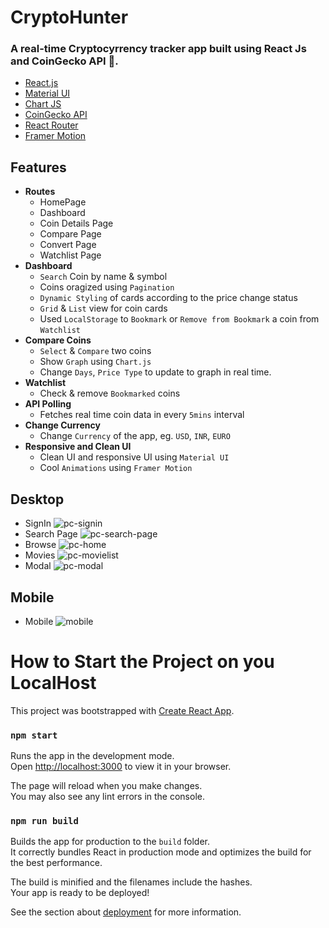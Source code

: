 
# CryptoHunter

### A real-time Cryptocyrrency tracker app built using React Js and CoinGecko API 🚀.

- [React.js](https://reactjs.org/)
- [Material UI](https://mui.com/material-ui/)
- [Chart JS](https://www.chartjs.org/)
- [CoinGecko API](https://www.coingecko.com/api/documentation)
- [React Router](https://reactrouter.com/)
- [Framer Motion](https://www.framer.com/motion/)

## Features

- **Routes**
  - HomePage
  - Dashboard
  - Coin Details Page
  - Compare Page
  - Convert Page
  - Watchlist Page
- **Dashboard**
  - `Search` Coin by name & symbol
  - Coins oragized using `Pagination`
  - `Dynamic Styling` of cards according to the price change status
  - `Grid` & `List` view for coin cards
  - Used `LocalStorage` to `Bookmark` or `Remove from Bookmark` a coin from `Watchlist`
- **Compare Coins**
  - `Select` & `Compare` two coins
  - Show `Graph` using `Chart.js`
  - Change `Days`, `Price Type` to update to graph in real time.
- **Watchlist**
  - Check & remove `Bookmarked` coins
- **API Polling**
  - Fetches real time coin data in every `5mins` interval
- **Change Currency**
  - Change `Currency` of the app, eg. `USD`, `INR`, `EURO`
- **Responsive and Clean UI**
  - Clean UI and responsive UI using `Material UI`
  - Cool `Animations` using `Framer Motion`

## Desktop

- SignIn ![pc-signin](https://github.com/kaustavsarkar14/netflix-gpt/assets/93545845/f2704d06-3b40-45b8-aaf6-348e389ce980)
- Search Page ![pc-search-page](https://github.com/kaustavsarkar14/netflix-gpt/assets/93545845/33308f19-84ba-4657-ad81-1fcd7a176daf)
- Browse ![pc-home](https://github.com/kaustavsarkar14/netflix-gpt/assets/93545845/0c6a2047-ee62-4ca6-b6a2-def49c47b130)
- Movies ![pc-movielist](https://github.com/kaustavsarkar14/netflix-gpt/assets/93545845/c579a4ad-51a7-4680-ba56-827712038d5d)
- Modal ![pc-modal](https://github.com/kaustavsarkar14/netflix-gpt/assets/93545845/89882ff6-4745-42f9-9ae2-51ee236bbede)

## Mobile

- Mobile ![mobile](https://github.com/kaustavsarkar14/netflix-gpt/assets/93545845/3aff135e-0208-4dd5-afb4-90963acfb32c)

# How to Start the Project on you LocalHost

This project was bootstrapped with [Create React App](https://github.com/facebook/create-react-app).

### `npm start`

Runs the app in the development mode.\
Open [http://localhost:3000](http://localhost:3000) to view it in your browser.

The page will reload when you make changes.\
You may also see any lint errors in the console.

### `npm run build`

Builds the app for production to the `build` folder.\
It correctly bundles React in production mode and optimizes the build for the best performance.

The build is minified and the filenames include the hashes.\
Your app is ready to be deployed!

See the section about [deployment](https://facebook.github.io/create-react-app/docs/deployment) for more information.
